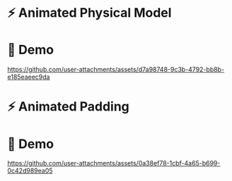 
# ⚡ Animated Physical Model

# 🚀 Demo

https://github.com/user-attachments/assets/d7a98748-9c3b-4792-bb8b-e185eaeec9da




# ⚡ Animated Padding 

# 🚀 Demo


https://github.com/user-attachments/assets/0a38ef78-1cbf-4a65-b699-0c42d989ea05

